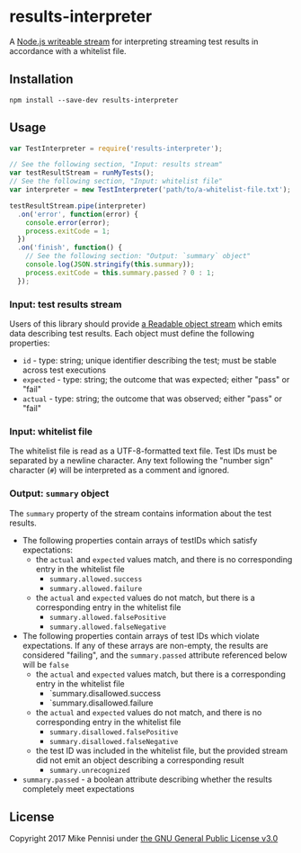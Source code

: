 # results-interpreter

A [Node.js writeable
stream](https://nodejs.org/dist/latest-v8.x/docs/api/stream.html) for
interpreting streaming test results in accordance with a whitelist file.

## Installation

    npm install --save-dev results-interpreter

## Usage

```js
var TestInterpreter = require('results-interpreter');

// See the following section, "Input: results stream"
var testResultStream = runMyTests();
// See the following section, "Input: whitelist file"
var interpreter = new TestInterpreter('path/to/a-whitelist-file.txt');

testResultStream.pipe(interpreter)
  .on('error', function(error) {
    console.error(error);
    process.exitCode = 1;
  })
  .on('finish', function() {
    // See the following section: "Output: `summary` object"
    console.log(JSON.stringify(this.summary));
    process.exitCode = this.summary.passed ? 0 : 1;
  });
```

### Input: test results stream

Users of this library should provide [a Readable object
stream](https://nodejs.org/dist/latest-v8.x/docs/api/stream.html) which emits
data describing test results. Each object must define the following properties:

- `id`  - type: string; unique identifier describing the test; must be stable
  across test executions
- `expected` - type: string; the outcome that was expected; either "pass" or
  "fail"
- `actual` - type: string; the outcome that was observed; either "pass" or
  "fail"

### Input: whitelist file

The whitelist file is read as a UTF-8-formatted text file. Test IDs must be
separated by a newline character. Any text following the "number sign"
character (`#`) will be interpreted as a comment and ignored.

### Output: `summary` object

The `summary` property of the stream contains information about the test
results.

- The following properties contain arrays of testIDs which satisfy
  expectations:
  - the `actual` and `expected` values match, and there is no corresponding
    entry in the whitelist file
    - `summary.allowed.success`
    - `summary.allowed.failure`
  - the `actual` and `expected` values do not match, but there is a
    corresponding entry in the whitelist file
    - `summary.allowed.falsePositive`
    - `summary.allowed.falseNegative`
- The following properties contain arrays of test IDs which violate
  expectations. If any of these arrays are non-empty, the results are
  considered "failing", and the `summary.passed` attribute referenced below
  will be `false`
  - the `actual` and `expected` values match, but there is a corresponding
    entry in the whitelist file
    - `summary.disallowed.success
    - `summary.disallowed.failure
  - the `actual` and `expected` values do not match, and there is no
    corresponding entry in the whitelist file
    - `summary.disallowed.falsePositive`
    - `summary.disallowed.falseNegative`
  - the test ID was included in the whitelist file, but the provided stream did
    not emit an object describing a corresponding result
    - `summary.unrecognized`
- `summary.passed` - a boolean attribute describing whether the results
  completely meet expectations

## License

Copyright 2017 Mike Pennisi under [the GNU General Public License
v3.0](https://www.gnu.org/licenses/gpl-3.0.html)
